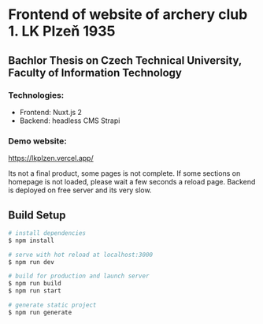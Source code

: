 # Frontend of website of archery club 1. LK Plzeň 1935

## Bachlor Thesis on Czech Technical University, Faculty of Information Technology

### Technologies:
* Frontend: Nuxt.js 2
* Backend: headless CMS Strapi

### Demo website:

https://lkplzen.vercel.app/

Its not a final product, some pages is not complete. If some sections on homepage is not loaded, please wait a few seconds a reload page. Backend is deployed on free server and its very slow.

## Build Setup

```bash
# install dependencies
$ npm install

# serve with hot reload at localhost:3000
$ npm run dev

# build for production and launch server
$ npm run build
$ npm run start

# generate static project
$ npm run generate
```
